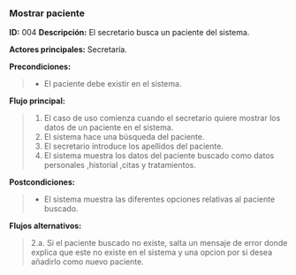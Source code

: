 ### Mostrar paciente
**ID:** 004
**Descripción:** El secretario busca un paciente del sistema.

**Actores principales:** Secretaría.   

**Precondiciones:**
>+  El paciente debe existir en el sistema.

**Flujo principal:**
>1. El caso de uso comienza cuando el secretario quiere mostrar los datos de un paciente en el sistema.
>2. El sistema hace una búsqueda del paciente.
>3. El secretario introduce los apellidos del paciente.
>4. El sistema muestra los datos del paciente buscado como datos personales ,historial ,citas y tratamientos.

**Postcondiciones:**
>+ El sistema muestra las diferentes opciones relativas al paciente buscado.

**Flujos alternativos:**
>2.a. Si el paciente buscado no existe, salta un mensaje de error donde explica que este no existe en el sistema y una opcion por si desea añadirlo como nuevo paciente.
